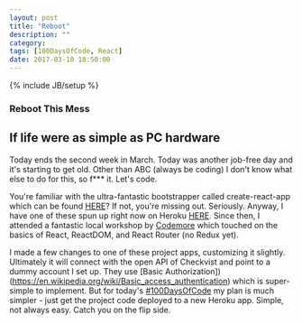 ```yaml
---
layout: post
title: "Reboot"
description: ""
category:
tags: [100DaysOfCode, React]
date: 2017-03-10 18:50:00
---
```

{% include JB/setup %}

### Reboot This Mess

## If life were as simple as PC hardware

Today ends the second week in March.  Today was another job-free day and it's starting to get old.  Other than ABC (always be coding) I don't know what else to do for this, so f*** it.  Let's code.

You're familiar with the ultra-fantastic bootstrapper called create-react-app which can be found [HERE](https://github.com/facebookincubator/create-react-app)?  If not, you're missing out.  Seriously.  Anyway, I have one of these spun up right now on Heroku [HERE](https://limitless-refuge-31886.herokuapp.com/).  Since then, I attended a fantastic local workshop by [Codemore](http://codemore.io/workshops.html) which touched on the basics of React, ReactDOM, and React Router (no Redux yet).  

I made a few changes to one of these project apps, customizing it slightly.  Ultimately it will connect with the open API of Checkvist and point to a dummy account I set up.  They use [Basic Authorization])(https://en.wikipedia.org/wiki/Basic_access_authentication) which is super-simple to implement.  But for today's [#100DaysOfCode](https://medium.freecodecamp.com/join-the-100daysofcode-556ddb4579e4#.yn6s8d79r) my plan is much simpler - just get the project code deployed to a new Heroku app.  Simple, not always easy.  Catch you on the flip side.
